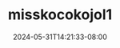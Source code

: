 --- 
title: "misskocokojol1"
description: "nonton bokep misskocokojol1 yandex video full baru"
date: 2024-05-31T14:21:33-08:00
file_code: "9mpehdpl4ur1"
draft: false
cover: "v35jylzonp1ksfc0.jpg"
tags: ["indo", "bokep-indo", "bokep-viral", "bokep-ig"]
length: 512
fld_id: "1483075"
foldername: "A Miss kocok"
categories: ["A Miss kocok"]
views: 0
---